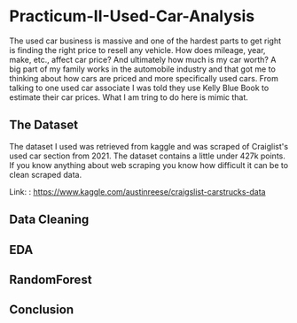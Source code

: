# Practicum-II-Used-Car-Analysis
The used car business is massive and one of the hardest parts to get right is finding the right price to resell any vehicle. How does mileage, year, make, etc., affect car price? And ultimately how much is my car worth? A big part of my family works in the automobile industry and that got me to thinking about how cars are priced and more specifically used cars. From talking to one used car associate I was told they use Kelly Blue Book to estimate their car prices. What I am tring to do here is mimic that. 

## The Dataset
The dataset I used was retrieved from kaggle and was scraped of Craiglist's used car section from 2021. The dataset contains a little under 427k points. If you know anything about web scraping you know how difficult it can be to clean scraped data.  

Link: : https://www.kaggle.com/austinreese/craigslist-carstrucks-data

## Data Cleaning

## EDA

## RandomForest

## Conclusion
